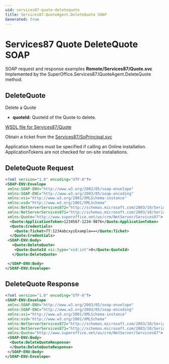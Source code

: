 ```yaml
---
uid: services87-quote-deletequote
title: Services87.QuoteAgent.DeleteQuote SOAP
Generated: true
---
```


# Services87 Quote DeleteQuote SOAP

SOAP request and response examples **Remote/Services87/Quote.svc**
Implemented by the <see cref="M:SuperOffice.Services87.IQuoteAgent.DeleteQuote">SuperOffice.Services87.IQuoteAgent.DeleteQuote</see> method.

## DeleteQuote

Delete a Quote

* **quoteId:** QuoteId of the Quote to delete.



[WSDL file for Services87/Quote](../Services87-Quote.md)

Obtain a ticket from the [Services87/SoPrincipal.svc](../SoPrincipal/SoPrincipal.md)

Application tokens must be specified if calling an Online installation. ApplicationTokens are not checked for on-site installations.

## DeleteQuote Request

```xml
<?xml version="1.0" encoding="UTF-8"?>
<SOAP-ENV:Envelope
 xmlns:SOAP-ENV="http://www.w3.org/2003/05/soap-envelope"
 xmlns:SOAP-ENC="http://www.w3.org/2003/05/soap-encoding"
 xmlns:xsi="http://www.w3.org/2001/XMLSchema-instance"
 xmlns:xsd="http://www.w3.org/2001/XMLSchema"
 xmlns:NetServerServices872="http://schemas.microsoft.com/2003/10/Serialization/Arrays"
 xmlns:NetServerServices871="http://schemas.microsoft.com/2003/10/Serialization/"
 xmlns:Quote="http://www.superoffice.net/ws/crm/NetServer/Services87">
  <Quote:ApplicationToken>1234567-1234-9876</Quote:ApplicationToken>
  <Quote:Credentials>
    <Quote:Ticket>7T:1234abcxyzExample==</Quote:Ticket>
  </Quote:Credentials>
 <SOAP-ENV:Body>
   <Quote:DeleteQuote>
    <Quote:QuoteId xsi:type="xsd:int">0</Quote:QuoteId>
   </Quote:DeleteQuote>

 </SOAP-ENV:Body>
</SOAP-ENV:Envelope>

```


## DeleteQuote Response

```xml
<?xml version="1.0" encoding="UTF-8"?>
<SOAP-ENV:Envelope
 xmlns:SOAP-ENV="http://www.w3.org/2003/05/soap-envelope"
 xmlns:SOAP-ENC="http://www.w3.org/2003/05/soap-encoding"
 xmlns:xsi="http://www.w3.org/2001/XMLSchema-instance"
 xmlns:xsd="http://www.w3.org/2001/XMLSchema"
 xmlns:NetServerServices872="http://schemas.microsoft.com/2003/10/Serialization/Arrays"
 xmlns:NetServerServices871="http://schemas.microsoft.com/2003/10/Serialization/"
 xmlns:Quote="http://www.superoffice.net/ws/crm/NetServer/Services87">
 <SOAP-ENV:Body>
  <Quote:DeleteQuoteResponse>
  </Quote:DeleteQuoteResponse>
 </SOAP-ENV:Body>
</SOAP-ENV:Envelope>

```

